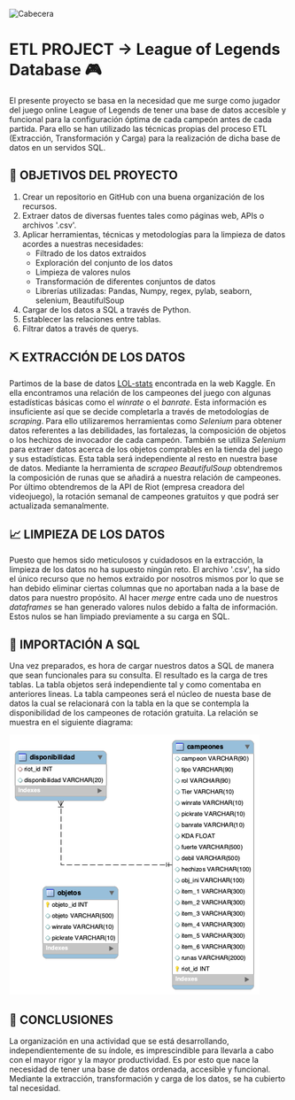 ![Cabecera](https://static1-es.millenium.gg/articles/1/36/32/1/@/169471-league-of-legends-article_image_d-1.jpg)

# ETL PROJECT -> League of Legends Database 🎮
  
El presente proyecto se basa en la necesidad que me surge como jugador del juego online League of Legends de tener una base de datos accesible y funcional para la configuración óptima de cada campeón antes de cada partida. Para ello se han utilizado las técnicas propias del proceso ETL (Extracción, Transformación y Carga) para la realización de dicha base de datos en un servidos SQL.
  
## 🎯 OBJETIVOS DEL PROYECTO 
  
1. Crear un repositorio en GitHub con una buena organización de los recursos.
2. Extraer datos de diversas fuentes tales como páginas web, APIs o archivos '.csv'.
3. Aplicar herramientas, técnicas y metodologías para la limpieza de datos acordes a nuestras necesidades:
    - Filtrado de los datos extraidos
    - Exploración del conjunto de los datos
    - Limpieza de valores nulos
    - Transformación de diferentes conjuntos de datos
    - Librerías utilizadas: Pandas, Numpy, regex, pylab, seaborn, selenium, BeautifulSoup
3. Cargar de los datos a SQL a través de Python.
4. Establecer las relaciones entre tablas.
5. Filtrar datos a través de querys.

## ⛏ EXTRACCIÓN DE LOS DATOS  
  
Partimos de la base de datos [LOL-stats](https://www.kaggle.com/code/andycheung0211/lol-stats/data?select=League+of+Legends+Champion+Stats+12.1.csv) encontrada en la web Kaggle. En ella encontramos una relación de los campeones del juego con algunas estadísticas básicas como el *winrate* o el *banrate*. Esta información es insuficiente así que se decide completarla a través de metodologías de *scraping*. Para ello utilizaremos herramientas como *Selenium* para obtener datos referentes a las debilidades, las fortalezas, la composición de objetos o los hechizos de invocador de cada campeón. También se utiliza *Selenium* para extraer datos acerca de los objetos comprables en la tienda del juego y sus estadísticas. Esta tabla será independiente al resto en nuestra base de datos. Mediante la herramienta de *scrapeo* *BeautifulSoup* obtendremos la composición de runas que se añadirá a nuestra relación de campeones. Por último obtendremos de la API de Riot (empresa creadora del videojuego), la rotación semanal de campeones gratuitos y que podrá ser actualizada semanalmente.
  
## 📈 LIMPIEZA DE LOS DATOS  
  
Puesto que hemos sido meticulosos y cuidadosos en la extracción, la limpieza de los datos no ha supuesto ningún reto. El archivo '.csv', ha sido el único recurso que no hemos extraido por nosotros mismos por lo que se han debido eliminar ciertas columnas que no aportaban nada a la base de datos para nuestro propósito. Al hacer *merge* entre cada uno de nuestros *dataframes* se han generado valores nulos debido a falta de información. Estos nulos se han limpiado previamente a su carga en SQL.

## 🐬 IMPORTACIÓN A SQL  
  
Una vez preparados, es hora de cargar nuestros datos a SQL de manera que sean funcionales para su consulta. El resultado es la carga de tres tablas. La tabla objetos será independiente tal y como comentaba en anteriores lineas. La tabla campeones será el núcleo de nuesta base de datos la cual se relacionará con la tabla en la que se contempla la disponibilidad de los campeones de rotación gratuita. La relación se muestra en el siguiente diagrama:
  
![EDR](https://github.com/Periclates7/ETL-Project/blob/main/img/diagrama.png)
  
## 📝 CONCLUSIONES
  
La organización en una actividad que se está desarrollando, independientemente de su índole, es imprescindible para llevarla a cabo con el mayor rigor y la mayor productividad. Es por esto que nace la necesidad de tener una base de datos ordenada, accesible y funcional. Mediante la extracción, transformación y carga de los datos, se ha cubierto tal necesidad.
  
